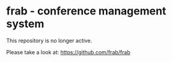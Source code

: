 # frab - conference management system

This repository is no longer active.

Please take a look at: https://github.com/frab/frab
